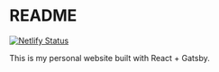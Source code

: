 # README

[![Netlify Status](https://api.netlify.com/api/v1/badges/e9a0af9f-5016-4095-8bb9-1ffd60ade5dd/deploy-status)](https://app.netlify.com/sites/renems/deploys)

This is my personal website built with React + Gatsby.
